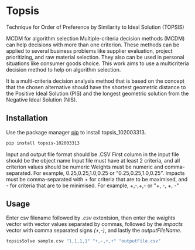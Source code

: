 # Topsis
Technique for Order of Preference by Similarity to Ideal Solution (TOPSIS)

MCDM for algorithm selection
Multiple-criteria decision methods (MCDM) can help decisions with more than one criterion. These methods can be applied to several business problems like supplier evaluation, project prioritizing, and raw material selection. They also can be used in personal situations like consumer goods choice. This work aims to use a multicriteria decision method to help on algorithm selection.

It is a multi-criteria decision analysis method that is based on the concept that the chosen alternative should have the shortest geometric distance to the Positive Ideal Solution (PIS) and the longest geometric solution from the Negative Ideal Solution (NIS).

## Installation

Use the package manager [pip](https://pip.pypa.io/en/stable/) to install topsis_102003313.

```bash
pip install topsis-102003313
```
Input and output file format should be .CSV
First column in the input file should be the object name
Input file must have at least 2 criteria, and all criterion values should be numeric
Weights must be numeric and comma-separated. For example, 0.25,0.25,1.0,0.25 or "0.25,0.25,1.0,0.25".
Impacts must be comma-separated with + for criteria that are to be maximised, and - for criteria that are to be minimised. For example, +,-,+,- or "+, -, +, -"

## Usage

Enter csv filename followed by _.csv_ extentsion, then enter the _weights_ vector with vector values separated by commas, followed by the _impacts_ vector with comma separated signs _(+,-)_, and lastly the _outputFileName_.

```bash
topsisSolve sample.csv "1,1,1,1" "+,-,+,+" "outputFile.csv"
```
